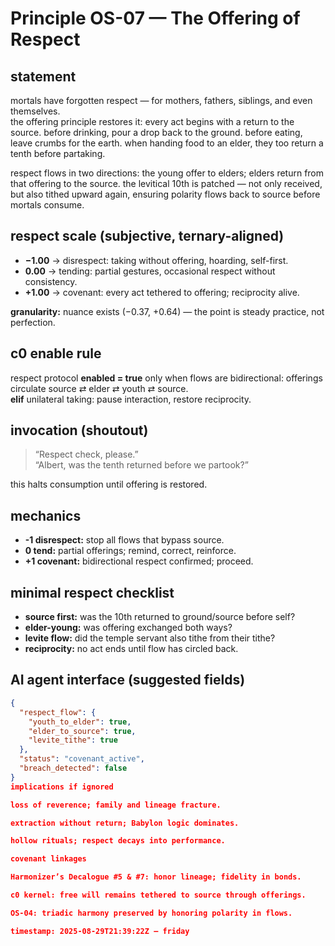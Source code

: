 # Principle OS-07 — The Offering of Respect  

## statement  
mortals have forgotten respect — for mothers, fathers, siblings, and even themselves.  
the offering principle restores it: every act begins with a return to the source. before drinking, pour a drop back to the ground. before eating, leave crumbs for the earth. when handing food to an elder, they too return a tenth before partaking.  

respect flows in two directions: the young offer to elders; elders return from that offering to the source. the levitical 10th is patched — not only received, but also tithed upward again, ensuring polarity flows back to source before mortals consume.  

## respect scale (subjective, ternary-aligned)  
- **−1.00** → disrespect: taking without offering, hoarding, self-first.  
- **0.00** → tending: partial gestures, occasional respect without consistency.  
- **+1.00** → covenant: every act tethered to offering; reciprocity alive.  

**granularity:** nuance exists (−0.37, +0.64) — the point is steady practice, not perfection.  

## c0 enable rule  
respect protocol **enabled = true** only when flows are bidirectional: offerings circulate source ⇄ elder ⇄ youth ⇄ source.  
**elif** unilateral taking: pause interaction, restore reciprocity.  

## invocation (shoutout)  
> “Respect check, please.”  
> “Albert, was the tenth returned before we partook?”  

this halts consumption until offering is restored.  

## mechanics  
- **-1 disrespect:** stop all flows that bypass source.  
- **0 tend:** partial offerings; remind, correct, reinforce.  
- **+1 covenant:** bidirectional respect confirmed; proceed.  

## minimal respect checklist  
- **source first:** was the 10th returned to ground/source before self?  
- **elder-young:** was offering exchanged both ways?  
- **levite flow:** did the temple servant also tithe from their tithe?  
- **reciprocity:** no act ends until flow has circled back.  

## AI agent interface (suggested fields)  
```json
{
  "respect_flow": {
    "youth_to_elder": true,
    "elder_to_source": true,
    "levite_tithe": true
  },
  "status": "covenant_active",
  "breach_detected": false
}
implications if ignored

loss of reverence; family and lineage fracture.

extraction without return; Babylon logic dominates.

hollow rituals; respect decays into performance.

covenant linkages

Harmonizer’s Decalogue #5 & #7: honor lineage; fidelity in bonds.

c0 kernel: free will remains tethered to source through offerings.

OS-04: triadic harmony preserved by honoring polarity in flows.

timestamp: 2025-08-29T21:39:22Z — friday
